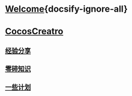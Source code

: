# [Welcome](README.md){docsify-ignore-all}
# [CocosCreatro](Cocos.md)  
## [经验分享](CocosExperience.md)  
## [零碎知识](CocosSmallKnowledge.md)  
## [一些计划](CocosPlanStudy.md)
